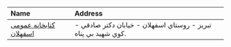 | Name                                                                                   | Address                                                        |
|:---------------------------------------------------------------------------------------|:---------------------------------------------------------------|
| [كتابخانه عمومی اسفهلان](https://lib.ir/fa/library/313/كتابخانه-عمومی-اسفهلان/search/) | تبریز - روستاي اسفهلان - خيابان دكتر صادقي - كوي شهيد بي پناه. |